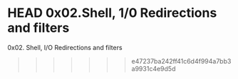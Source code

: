  HEAD
0x02.Shell, 1/0 Redirections and filters
=======
0x02. Shell, I/O Redirections and filters
>>>>>>> e47237ba242ff41c6d4f994a7bb3a9931c4e9d5d
